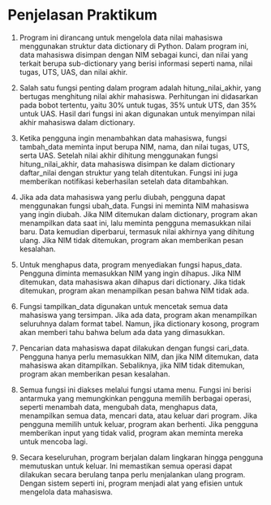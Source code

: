 # Penjelasan Praktikum
1. Program ini dirancang untuk mengelola data nilai mahasiswa menggunakan struktur data dictionary 
di Python. Dalam program ini, data mahasiswa disimpan dengan NIM sebagai kunci, dan nilai 
yang terkait berupa sub-dictionary yang berisi informasi seperti nama, nilai tugas, UTS, UAS, dan nilai akhir.

2. Salah satu fungsi penting dalam program adalah hitung_nilai_akhir, yang bertugas menghitung 
nilai akhir mahasiswa. Perhitungan ini didasarkan pada bobot tertentu, yaitu 30% untuk tugas, 35% 
untuk UTS, dan 35% untuk UAS. Hasil dari fungsi ini akan digunakan untuk menyimpan nilai akhir mahasiswa dalam dictionary.

3. Ketika pengguna ingin menambahkan data mahasiswa, fungsi tambah_data meminta input berupa 
NIM, nama, dan nilai tugas, UTS, serta UAS. Setelah nilai akhir dihitung menggunakan fungsi 
hitung_nilai_akhir, data mahasiswa disimpan ke dalam dictionary daftar_nilai dengan struktur
yang telah ditentukan. Fungsi ini juga memberikan notifikasi keberhasilan setelah data ditambahkan.

4. Jika ada data mahasiswa yang perlu diubah, pengguna dapat menggunakan fungsi ubah_data. 
Fungsi ini meminta NIM mahasiswa yang ingin diubah. Jika NIM ditemukan dalam dictionary, 
program akan menampilkan data saat ini, lalu meminta pengguna memasukkan nilai baru. Data 
kemudian diperbarui, termasuk nilai akhirnya yang dihitung ulang. Jika NIM tidak ditemukan, 
program akan memberikan pesan kesalahan.

5. Untuk menghapus data, program menyediakan fungsi hapus_data. Pengguna diminta memasukkan 
NIM yang ingin dihapus. Jika NIM ditemukan, data mahasiswa akan dihapus dari dictionary. Jika 
tidak ditemukan, program akan menampilkan pesan bahwa NIM tidak ada.

6. Fungsi tampilkan_data digunakan untuk mencetak semua data mahasiswa yang tersimpan. Jika 
ada data, program akan menampilkan seluruhnya dalam format tabel. Namun, jika dictionary kosong, 
program akan memberi tahu bahwa belum ada data yang dimasukkan.

7. Pencarian data mahasiswa dapat dilakukan dengan fungsi cari_data. Pengguna hanya perlu 
memasukkan NIM, dan jika NIM ditemukan, data mahasiswa akan ditampilkan. Sebaliknya, 
jika NIM tidak ditemukan, program akan memberikan pesan kesalahan.

8. Semua fungsi ini diakses melalui fungsi utama menu. Fungsi ini berisi antarmuka yang 
memungkinkan pengguna memilih berbagai operasi, seperti menambah data, 
mengubah data, menghapus data, menampilkan semua data, mencari data, atau keluar dari program. Jika pengguna 
memilih untuk keluar, program akan berhenti. Jika pengguna memberikan input yang tidak valid, 
program akan meminta mereka untuk mencoba lagi.

9. Secara keseluruhan, program berjalan dalam lingkaran hingga pengguna memutuskan untuk keluar. 
Ini memastikan semua operasi dapat dilakukan secara berulang tanpa perlu menjalankan ulang 
program. Dengan sistem seperti ini, program menjadi alat yang efisien untuk mengelola data 
mahasiswa.
